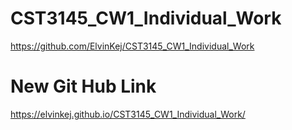 # CST3145_CW1_Individual_Work

https://github.com/ElvinKej/CST3145_CW1_Individual_Work

# New Git Hub Link
https://elvinkej.github.io/CST3145_CW1_Individual_Work/